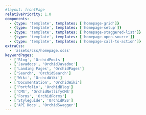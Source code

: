 ```yaml
---
#layout: frontPage
relativePriority: 1.0
components:
  - {type: 'template', templates: ['homepage-grid']}
  - {type: 'template', templates: ['homepage-setup']}
  - {type: 'template', templates: ['homepage-staggered-list']}
  - {type: 'template', templates: ['homepage-open-source']}
  - {type: 'template', templates: ['homepage-call-to-action']}
extraCss:
  - 'assets/css/homepage.scss'
keywordPages:
  - ['Blog', 'OrchidPosts']
  - ['Javadocs', 'OrchidJavadoc']
  - ['Landing Pages', 'OrchidPages']
  - ['Search', 'OrchidSearch']
  - ['Wiki', 'OrchidWiki']
  - ['Documentation', 'OrchidWiki']
  - ['Portfolio', 'OrchidBlog']
  - ['CMS', 'OrchidNetlifyCMS']
  - ['Forms', 'OrchidForms']
  - ['Styleguide', 'OrchidKSS']
  - ['API Docs', 'OrchidSwagger']
---
```

